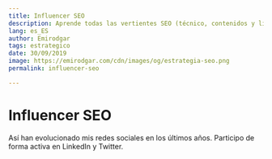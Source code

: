 ```yaml
---
title: Influencer SEO
description: Aprende todas las vertientes SEO (técnico, contenidos y linking) y domínalas como un experto
lang: es_ES
author: Emirodgar
tags: estrategico
date: 30/09/2019
image: https://emirodgar.com/cdn/images/og/estrategia-seo.png
permalink: influencer-seo

---
```


# Influencer SEO

Así han evolucionado mis redes sociales en los últimos años. Participo de forma activa en LinkedIn y Twitter.

<amp-iframe width="400" height="200"
sandbox="allow-scripts allow-same-origin"
layout="responsive"
frameborder="0"
src="https://emirodgar.com/publicaciones/influencer-seo.html"></amp-iframe>

<!--stackedit_data:
eyJoaXN0b3J5IjpbMTUxNzI1MzE3NCw2NTE3Mzg5NzMsLTE0Nz
U0MDkwODYsLTg2ODg5MTIxNl19
-->